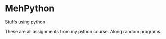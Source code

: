 # MehPython
Stuffs using python

These are all assignments from my python course.
Along random programs.
